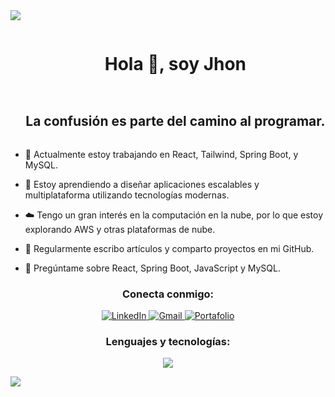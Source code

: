 
<!--horizontal divider(gradiant)-->
<img src="https://user-images.githubusercontent.com/73097560/115834477-dbab4500-a447-11eb-908a-139a6edaec5c.gif">

<!--h1 without bottom border-->
<div id="user-content-toc">
  <ul align="center">
    <summary><h1 style="display: inline-block">Hola 👋, soy Jhon</h1></summary>
  </ul>
</div>

<!--h2 without bottom border-->
<div id="user-content-toc">
  <ul align="center">
    <summary><h2 style="display: inline-block">La confusión es parte del camino al programar.</h2></summary>
  </ul>
</div>

- 🔭 Actualmente estoy trabajando en React, Tailwind, Spring Boot, y MySQL.

- 🌱 Estoy aprendiendo a diseñar aplicaciones escalables y multiplataforma utilizando tecnologías modernas.

- ☁️ Tengo un gran interés en la computación en la nube, por lo que estoy explorando AWS y otras plataformas de nube.

- 📝 Regularmente escribo artículos y comparto proyectos en mi GitHub.

- 💬 Pregúntame sobre React, Spring Boot, JavaScript y MySQL.


<h3 align="center">Conecta conmigo:</h3>
<div align="center">

  <!-- LinkedIn -->
  <a href="https://www.linkedin.com/in/jhon-pc/" target="_blank">
    <img src="https://img.shields.io/badge/LinkedIn-0077B5?style=for-the-badge&logo=linkedin&logoColor=white" alt="LinkedIn">
  </a>
  
  <!-- Gmail -->
  <a href="mailto:pardochurasijhon@gmail.com" target="_blank">
    <img src="https://img.shields.io/badge/Gmail-D14836?style=for-the-badge&logo=gmail&logoColor=white" alt="Gmail">
  </a>
  
  <!-- Portafolio -->
  <a href="https://portafolio-sigma-fawn.vercel.app/" target="_blank">
    <img src="https://img.shields.io/badge/Portafolio-000000?style=for-the-badge&logo=carrd&logoColor=white" alt="Portafolio">
  </a>
  
</div>


<h3 align="center">Lenguajes y tecnologías:</h3>
<p align="center">
  <a href="https://skillicons.dev">
    <img src="https://skillicons.dev/icons?i=react,spring,js,html,css,tailwind,java,mysql,py,aws,firebase,github,linux,postman,sqlite,vscode,bootstrap,flask,idea,notion&perline=10" />
  </a>
</p>
<!--
<p align= "center">
  <img height= "150" src="https://github-readme-stats.vercel.app/api/top-langs/?username=Jhondpc&theme=react&layout=compact" />
</p>
-->


<!--horizontal divider(gradiant)-->
<img src="https://user-images.githubusercontent.com/73097560/115834477-dbab4500-a447-11eb-908a-139a6edaec5c.gif">


